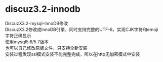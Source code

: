 # discuz3.2-innodb
DiscuzX3.2-mysql-InnoDB修改 </br>
DiscuzX3.2修改成InnoDB引擎，同时支持完整的UTF-8，实现CJK字符和emoji字符正确显示 </br>
使用mysql5.6/5.7版本 </br>
也可以自己修改原版文件，只支持全新安装 </br>
安装过程发现ssl模式安装不能完整完成，所以在http无加密模式中安装 </br>
